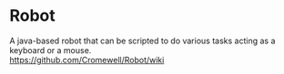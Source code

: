 # Robot

A java-based robot that can be scripted to do various tasks acting as a keyboard or a mouse. \
https://github.com/Cromewell/Robot/wiki
